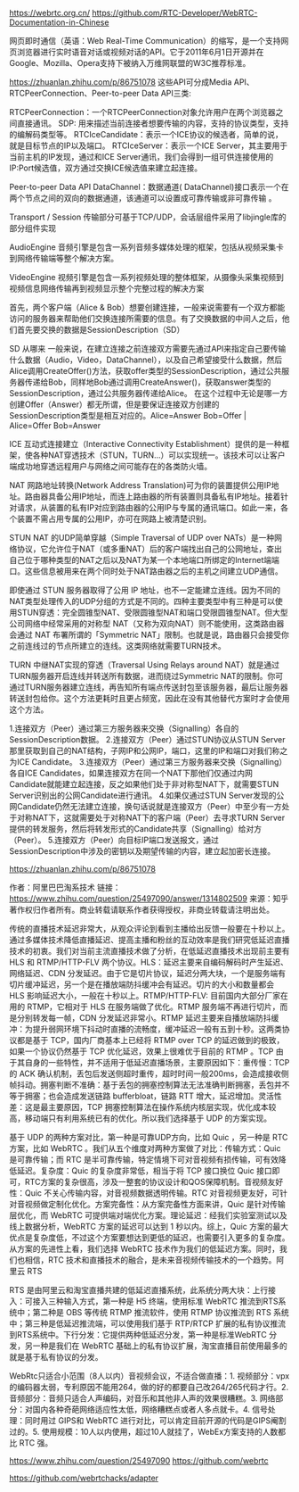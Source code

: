 https://webrtc.org.cn/
https://github.com/RTC-Developer/WebRTC-Documentation-in-Chinese

网页即时通信（英语：Web Real-Time Communication）的缩写，是一个支持网页浏览器进行实时语音对话或视频对话的API。它于2011年6月1日开源并在Google、Mozilla、Opera支持下被纳入万维网联盟的W3C推荐标准。

https://zhuanlan.zhihu.com/p/86751078
这些API可分成Media API、 RTCPeerConnection、Peer-to-peer Data API三类:

RTCPeerConnection：一个RTCPeerConnection对象允许用户在两个浏览器之间直接通讯。 SDP: 用来描述当前连接者想要传输的内容，支持的协议类型，支持的编解码类型等。 RTCIceCandidate：表示一个ICE协议的候选者，简单的说，就是目标节点的IP以及端口。 RTCIceServer：表示一个ICE Server，其主要用于当前主机的IP发现，通过和ICE Server通讯，我们会得到一组可供连接使用的IP:Port候选值，双方通过交换ICE候选值来建立起连接。

Peer-to-peer Data API
DataChannel：数据通道( DataChannel)接口表示一个在两个节点之间的双向的数据通道，该通道可以设置成可靠传输或非可靠传输 。

Transport / Session
传输部分可基于TCP/UDP，会话层组件采用了libjingle库的部分组件实现

AudioEngine
音频引擎是包含一系列音频多媒体处理的框架，包括从视频采集卡到网络传输端等整个解决方案。

VideoEngine
视频引擎是包含一系列视频处理的整体框架，从摄像头采集视频到视频信息网络传输再到视频显示整个完整过程的解决方案

首先，两个客户端（Alice & Bob）想要创建连接，一般来说需要有一个双方都能访问的服务器来帮助他们交换连接所需要的信息。有了交换数据的中间人之后，他们首先要交换的数据是SessionDescription（SD）

SD 从哪来
一般来说，在建立连接之前连接双方需要先通过API来指定自己要传输什么数据（Audio，Video，DataChannel），以及自己希望接受什么数据，然后Alice调用CreateOffer()方法，获取offer类型的SessionDescription，通过公共服务器传递给Bob，同样地Bob通过调用CreateAnswer()，获取answer类型的SessionDescription，通过公共服务器传递给Alice。 在这个过程中无论是哪一方创建Offer（Answer）都无所谓，但是要保证连接双方创建的SessionDescription类型是相互对应的。Alice=Answer Bob=Offer | Alice=Offer Bob=Answer

ICE
互动式连接建立（Interactive Connectivity Establishment）提供的是一种框架，使各种NAT穿透技术（STUN，TURN...）可以实现统一。该技术可以让客户端成功地穿透远程用户与网络之间可能存在的各类防火墙。

NAT
网路地址转换(Network Address Translation)可为你的装置提供公用IP地址。路由器具备公用IP地址，而连上路由器的所有装置则具备私有IP地址。接着针对请求，从装置的私有IP对应到路由器的公用IP与专属的通讯端口。如此一来，各个装置不需占用专属的公用IP，亦可在网路上被清楚识别。

STUN
NAT 的UDP简单穿越（Simple Traversal of UDP over NATs）是一种网络协议，它允许位于NAT（或多重NAT）后的客户端找出自己的公网地址，查出自己位于哪种类型的NAT之后以及NAT为某一个本地端口所绑定的Internet端端口。这些信息被用来在两个同时处于NAT路由器之后的主机之间建立UDP通信。

即使通过 STUN 服务器取得了公用 IP 地址，也不一定能建立连线。因为不同的NAT类型处理传入的UDP分组的方式是不同的。四种主要类型中有三种是可以使用STUN穿透：完全圆锥型NAT、受限圆锥型NAT和端口受限圆锥型NAT。但大型公司网络中经常采用的对称型 NAT（又称为双向NAT）则不能使用，这类路由器会通过 NAT 布署所谓的「Symmetric NAT」限制。也就是说，路由器只会接受你之前连线过的节点所建立的连线。这类网络就需要TURN技术。

TURN
中继NAT实现的穿透（Traversal Using Relays around NAT）就是通过TURN服务器开启连线并转送所有数据，进而绕过Symmetric NAT的限制。你可通过TURN服务器建立连线，再告知所有端点传送封包至该服务器，最后让服务器转送封包给你。这个方法更耗时且更占频宽，因此在没有其他替代方案时才会使用这个方法。

1.连接双方（Peer）通过第三方服务器来交换（Signalling）各自的SessionDescription数据。 2.连接双方（Peer）通过STUN协议从STUN Server那里获取到自己的NAT结构，子网IP和公网IP，端口，这里的IP和端口对我们称之为ICE Candidate。 3.连接双方（Peer）通过第三方服务器来交换（Signalling）各自ICE Candidates，如果连接双方在同一个NAT下那他们仅通过内网Candidate就能建立起连接，反之如果他们处于非对称型NAT下，就需要STUN Server识别出的公网Candidate进行通讯。 4.如果仅通过STUN Server发现的公网Candidate仍然无法建立连接，换句话说就是连接双方（Peer）中至少有一方处于对称NAT下，这就需要处于对称NAT下的客户端（Peer）去寻求TURN Server提供的转发服务，然后将转发形式的Candidate共享（Signalling）给对方（Peer）。 5.连接双方（Peer）向目标IP端口发送报文，通过SessionDescription中涉及的密钥以及期望传输的内容，建立起加密长连接。

https://zhuanlan.zhihu.com/p/86751078

作者：阿里巴巴淘系技术
链接：https://www.zhihu.com/question/25497090/answer/1314802509
来源：知乎
著作权归作者所有。商业转载请联系作者获得授权，非商业转载请注明出处。

传统的直播技术延迟非常大，从观众评论到看到主播给出反馈一般要在十秒以上。通过多媒体技术降低直播延迟、提高主播和粉丝的互动效率是我们研究低延迟直播技术的初衷。我们对当前主流直播技术做了分析，在低延迟直播技术出现前主要有 HLS 和 RTMP/HTTP-FLV 两个协议。HLS：延迟主要来自编码解码时产生延迟、网络延迟、CDN 分发延迟。由于它是切片协议，延迟分两大块，一个是服务端有切片缓冲延迟，另一个是在播放端防抖缓冲会有延迟。切片的大小和数量都会 HLS 影响延迟大小，一般在十秒以上。RTMP/HTTP-FLV: 目前国内大部分厂家在用的 RTMP，它相对于 HLS 在服务端做了优化。RTMP 服务端不再进行切片，而是分别转发每一帧，CDN 分发延迟非常小。RTMP 延迟主要来自播放端防抖缓冲：为提升弱网环境下抖动时直播的流畅度，缓冲延迟一般有五到十秒。这两类协议都是基于 TCP，国内厂商基本上已经将 RTMP over TCP 的延迟做到的极致，如果一个协议仍然基于 TCP 优化延迟，效果上很难优于目前的 RTMP 。TCP 由于其自身的一些特性，并不适用于低延迟直播场景，主要原因如下：重传慢：TCP 的 ACK 确认机制，丢包后发送侧超时重传，超时时间一般200ms，会造成接收侧帧抖动。拥塞判断不准确：基于丢包的拥塞控制算法无法准确判断拥塞，丢包并不等于拥塞；也会造成发送链路 bufferbloat，链路 RTT 增大，延迟增加。灵活性差：这是最主要原因，TCP 拥塞控制算法在操作系统内核层实现，优化成本较高，移动端只有利用系统已有的优化。所以我们选择基于 UDP 的方案实现。

基于 UDP 的两种方案对比，第一种是可靠UDP方向，比如 Quic ，另一种是 RTC 方案，比如 WebRTC 。我们从五个维度对两种方案做了对比：传输方式：Quic 是可靠传输；而 RTC 是半可靠传输，特定情境下可对音视频有损传输，可有效降低延迟。复杂度：Quic 的复杂度非常低，相当于将 TCP 接口换位 Quic 接口即可，RTC方案的复杂很高，涉及一整套的协议设计和QOS保障机制。音视频友好性：Quic 不关心传输内容，对音视频数据透明传输。RTC 对音视频更友好，可针对音视频做定制化优化。方案完备性：从方案完备性方面来讲，Quic 是针对传输层优化，而 WebRTC 可提供端对端优化方案。理论延迟：经我们实验室测试以及线上数据分析，WebRTC 方案的延迟可以达到 1 秒以内。综上，Quic 方案的最大优点是复杂度低，不过这个方案要想达到更低的延迟，也需要引入更多的复杂度。从方案的先进性上看，我们选择 WebRTC 技术作为我们的低延迟方案。同时，我们也相信，RTC 技术和直播技术的融合，是未来音视频传输技术的一个趋势。阿里云 RTS

RTS 是由阿里云和淘宝直播共建的低延迟直播系统，此系统分两大块：上行接入：可接入三种输入方式，第一种是 H5 终端，使用标准 WebRTC 推流到RTS系统中；第二种是 OBS 等传统 RTMP 推流软件，使用 RTMP 协议推流到 RTS 系统中；第三种是低延迟推流端，可以使用我们基于 RTP/RTCP 扩展的私有协议推流到RTS系统中。下行分发：它提供两种低延迟分发，第一种是标准WebRTC 分发，另一种是我们在 WebRTC 基础上的私有协议扩展，淘宝直播目前使用最多的就是基于私有协议的分发。

WebRtc只适合小范围（8人以内）音视频会议，不适合做直播：1. 视频部分：vpx的编码器太弱，专利原因不能用264，做的好的都要自己改264/265代码才行。2. 音频部分：音频只适合人声编码，对音乐和其他非人声的效果很糟糕。3. 网络部分：对国内各种奇葩网络适应性太低，网络糟糕点或者人多点就卡。4. 信号处理：同时用过 GIPS和 WebRTC 进行对比，可以肯定目前开源的代码是GIPS阉割过的。5. 使用规模：10人以内使用，超过10人就挂了，WebEx方案支持的人数都比 RTC 强。

https://www.zhihu.com/question/25497090
https://github.com/webrtc

https://github.com/webrtchacks/adapter
